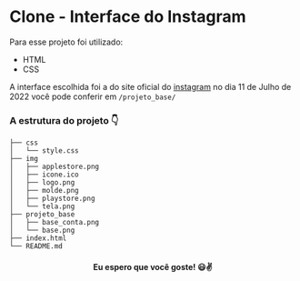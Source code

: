 # Clone - Interface do Instagram

Para esse projeto foi utilizado:
- HTML
- CSS

A interface escolhida foi a do site oficial do [instagram](https://www.instagram.com/) no dia 11 de Julho de 2022
você pode conferir em `/projeto_base/`

### A estrutura do projeto 👇
```
├── css
│   └── style.css
├── img
│   ├── applestore.png
│   ├── icone.ico
│   ├── logo.png
│   ├── molde.png
│   ├── playstore.png
│   └── tela.png
├── projeto_base
│   ├── base_conta.png
│   └── base.png
├── index.html
└── README.md
```
<h4 align="center"> Eu espero que você goste! 😃✌️</h4>